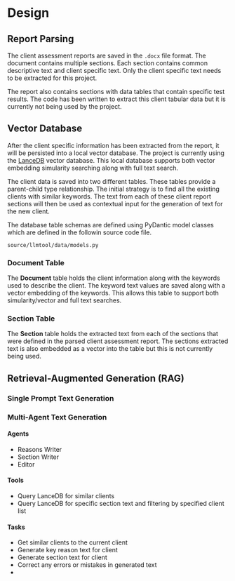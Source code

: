 # Design

## Report Parsing

The client assessment reports are saved in the `.docx` file format.  The document
contains multiple sections.  Each section contains common descriptive text and client
specific text.  Only the client specific text needs to be extracted for this project.

The report also contains sections with data tables that contain specific test results.
The code has been written to extract this client tabular data but it is currently not
being used by the project.

## Vector Database

After the client specific information has been extracted from the report, it will be
persisted into a local vector database.  The project is currently using the 
[LanceDB](https://lancedb.com/) vector database.  This local database supports both
vector embedding simularity searching along with full text search.

The client data is saved into two different tables.  These tables provide a parent-child
type relationship.  The initial strategy is to find all the existing clients with
similar keywords.  The text from each of these client report sections will then be used
as contextual input for the generation of text for the new client.

The database table schemas are defined using PyDantic model classes which are defined
in the followin source code file.

    source/llmtool/data/models.py

### Document Table

The **Document** table holds the client information along with the keywords used to 
describe the client.  The keyword text values are saved along with a vector embedding
of the keywords.  This allows this table to support both simularity/vector and full text
searches.  

### Section Table

The **Section** table holds the extracted text from each of the sections that were defined
in the parsed client assessment report.  The sections extracted text is also embedded as a 
vector into the table but this is not currently being used.


## Retrieval-Augmented Generation (RAG)

### Single Prompt Text Generation

### Multi-Agent Text Generation

#### Agents
- Reasons Writer
- Section Writer
- Editor

#### Tools
- Query LanceDB for similar clients
- Query LanceDB for specific section text and filtering by specified client list

#### Tasks
- Get similar clients to the current client
- Generate key reason text for client
- Generate section text for client
- Correct any errors or mistakes in generated text
- 